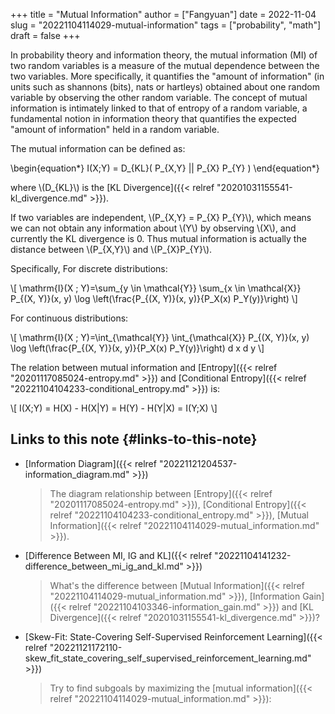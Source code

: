 +++
title = "Mutual Information"
author = ["Fangyuan"]
date = 2022-11-04
slug = "20221104114029-mutual-information"
tags = ["probability", "math"]
draft = false
+++

In probability theory and information theory, the mutual information (MI) of two random variables is a measure of the <span class="underline">mutual dependence between the two variables</span>. More specifically, it quantifies the "amount of information" (in units such as shannons (bits), nats or hartleys) obtained about one random variable <span class="underline">by observing the other random variable</span>. The concept of mutual information is intimately linked to that of entropy of a random variable, a fundamental notion in information theory that quantifies the expected "amount of information" held in a random variable.

The mutual information can be defined as:

\begin{equation\*}
I(X;Y) = D\_{KL}( P\_{X,Y} || P\_{X} P\_{Y} )
\end{equation\*}

where \\(D\_{KL}\\) is the [KL Divergence]({{< relref "20201031155541-kl_divergence.md" >}}).

<span class="underline">If two variables are independent, \\(P\_{X,Y} = P\_{X} P\_{Y}\\), which means we can not obtain any information about \\(Y\\) by observing \\(X\\), and currently the KL divergence is 0. Thus mutual information is actually the distance between \\(P\_{X,Y}\\) and \\(P\_{X}P\_{Y}\\).</span>

Specifically, For discrete distributions:

\\[
\mathrm{I}(X ; Y)=\sum\_{y \in \mathcal{Y}} \sum\_{x \in \mathcal{X}} P\_{(X, Y)}(x, y) \log \left(\frac{P\_{(X, Y)}(x, y)}{P\_X(x) P\_Y(y)}\right)
\\]

For continuous distributions:

\\[
\mathrm{I}(X ; Y)=\int\_{\mathcal{Y}} \int\_{\mathcal{X}} P\_{(X, Y)}(x, y) \log \left(\frac{P\_{(X, Y)}(x, y)}{P\_X(x) P\_Y(y)}\right) d x d y
\\]

The relation between mutual information and [Entropy]({{< relref "20201117085024-entropy.md" >}}) and [Conditional Entropy]({{< relref "20221104104233-conditional_entropy.md" >}}) is:

\\[
I(X;Y) = H(X) - H(X|Y) = H(Y) - H(Y|X) = I(Y;X)
\\]


## Links to this note {#links-to-this-note}

-   [Information Diagram]({{< relref "20221121204537-information_diagram.md" >}})

    > The diagram relationship between [Entropy]({{< relref "20201117085024-entropy.md" >}}), [Conditional Entropy]({{< relref "20221104104233-conditional_entropy.md" >}}), [Mutual Information]({{< relref "20221104114029-mutual_information.md" >}}).
-   [Difference Between MI, IG and KL]({{< relref "20221104141232-difference_between_mi_ig_and_kl.md" >}})

    > What's the difference between [Mutual Information]({{< relref "20221104114029-mutual_information.md" >}}), [Information Gain]({{< relref "20221104103346-information_gain.md" >}}) and [KL Divergence]({{< relref "20201031155541-kl_divergence.md" >}})?
-   [Skew-Fit: State-Covering Self-Supervised Reinforcement Learning]({{< relref "20221121172110-skew_fit_state_covering_self_supervised_reinforcement_learning.md" >}})

    > Try to find subgoals by maximizing the [mutual information]({{< relref "20221104114029-mutual_information.md" >}}):
